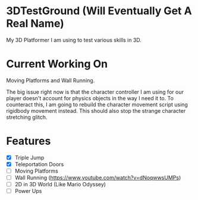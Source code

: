 # 3DTestGround (Will Eventually Get A Real Name)
My 3D Platformer I am using to test various skills in 3D.

# Current Working On
Moving Platforms and Wall Running.

The big issue right now is that the character controller I am using for our player doesn't account for physics objects in the way I need it to. To counteract this, I am going to rebuild the character movement script using rigidbody movement instead. This should also stop the strange character stretching glitch.

# Features
- [X] Triple Jump
- [X] Teleportation Doors
- [ ] Moving Platforms
- [ ] Wall Running (https://www.youtube.com/watch?v=dNoqwwsUMPs)
- [ ] 2D in 3D World (Like Mario Odyssey)
- [ ] Power Ups
